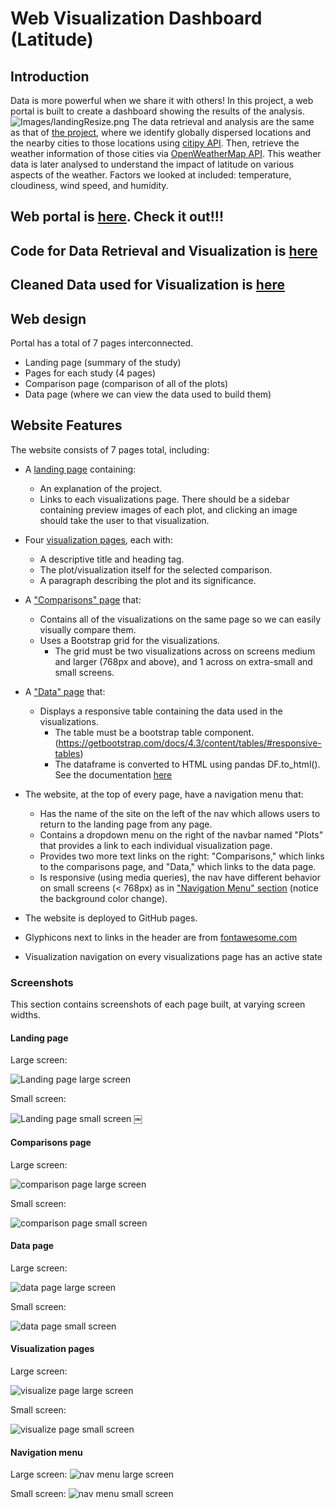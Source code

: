 # Web Visualization Dashboard (Latitude)

## Introduction

Data is more powerful when we share it with others! In this project, a web portal is built to create a dashboard showing the results of the analysis.
![Images/landingResize.png](Images/front_page.png)
The data retrieval and analysis are the same as that of [the project](https://github.com/bnarath/python-api-challenge), where we identify globally dispersed locations and the nearby cities to those locations using [citipy API](https://pypi.org/project/citipy/). Then, retrieve the weather information of those cities via [OpenWeatherMap API](https://openweathermap.org/api). This weather data is later analysed to understand the impact of latitude on various aspects of the weather. Factors we looked at included: temperature, cloudiness, wind speed, and humidity.

## Web portal is [here](https://bnarath.github.io/climate-web-app/). Check it out!!!

## Code for Data Retrieval and Visualization is [here](Code/Data_Retrieval_and_Plotting.ipynb)

## Cleaned Data used for Visualization is [here](Output/cleaned_cities_weather.csv)

## Web design

Portal has a total of 7 pages interconnected. 

- Landing page (summary of the study)
- Pages for each study (4 pages)
- Comparison page (comparison of all of the plots)
- Data page (where we can view the data used to build them)

## Website Features

The website consists of 7 pages total, including:

* A [landing page](#landing-page) containing:
  * An explanation of the project.
  * Links to each visualizations page. There should be a sidebar containing preview images of each plot, and clicking an image should take the user to that visualization.
 
  
* Four [visualization pages](#visualization-pages), each with:
  * A descriptive title and heading tag.
  * The plot/visualization itself for the selected comparison.
  * A paragraph describing the plot and its significance.
  
* A ["Comparisons" page](#comparisons-page) that:
  * Contains all of the visualizations on the same page so we can easily visually compare them.
  * Uses a Bootstrap grid for the visualizations.
    * The grid must be two visualizations across on screens medium and larger (768px and above), and 1 across on extra-small and small screens.
    
* A ["Data" page](#data-page) that:
  * Displays a responsive table containing the data used in the visualizations.
    * The table must be a bootstrap table component. (https://getbootstrap.com/docs/4.3/content/tables/#responsive-tables)
    * The dataframe is converted to HTML using pandas DF.to_html(). See the documentation [here](https://pandas.pydata.org/pandas-docs/version/0.17.0/generated/pandas.DataFrame.to_html.html)

* The website, at the top of every page, have a navigation menu that:
  * Has the name of the site on the left of the nav which allows users to return to the landing page from any page.
  * Contains a dropdown menu on the right of the navbar named "Plots" that provides a link to each individual visualization page.
  * Provides two more text links on the right: "Comparisons," which links to the comparisons page, and "Data," which links to the data page.
  * Is responsive (using media queries), the nav have different behavior on small screens (< 768px) as in ["Navigation Menu" section](#navigation-menu) (notice the background color change).

* The website is deployed to GitHub pages.

* Glyphicons next to links in the header are from [fontawesome.com](https://fontawesome.com/)

* Visualization navigation on every visualizations page has an active state


### Screenshots

This section contains screenshots of each page built, at varying screen widths. 

#### <a id="landing-page"></a>Landing page

Large screen:

![Landing page large screen](Images/front_page.png)

Small screen:

![Landing page small screen](Images/landing-sm.png)
￼

#### <a id="comparisons-page"></a>Comparisons page

Large screen:

![comparison page large screen](Images/comparison-lg.png)

Small screen:

![comparison page small screen](Images/comparison-sm.png)

#### <a id="data-page"></a>Data page

Large screen:

![data page large screen](Images/data-lg.png)


Small screen:

![data page small screen](Images/data-sm.png)


#### <a id="visualization-pages"></a>Visualization pages


Large screen:

![visualize page large screen](Images/visualize-lg.png)

Small screen:

![visualize page small screen](Images/visualize-sm.png)


#### <a id="navigation-menu"></a>Navigation menu

Large screen:
![nav menu large screen](Images/nav-lg.png)

Small screen:
![nav menu small screen](Images/nav-sm.png)

